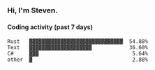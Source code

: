 ### Hi, I'm Steven.

#### Coding activity (past 7 days)
```
Rust   ▓▓▓▓▓▓▓▓▓▓▓▓▓▓▓▓▓▓▓▓▓▓▓▓▓▓▓▓▓▓  54.88%
Text   ▓▓▓▓▓▓▓▓▓▓▓▓▓▓▓▓▓▓▓▓            36.60%
C#     ▓▓▓                              5.64%
other  ▓                                2.88%
```
